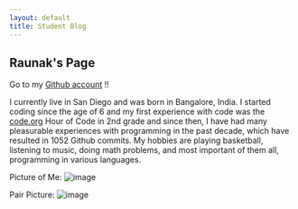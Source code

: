 ```yaml
---
layout: default
title: Student Blog
---
```


## Raunak's Page

Go to my [Github account](https://github.com/raunak2007) !!

I currently live in San Diego and was born in Bangalore, India. I started coding since the age of 6 and my first experience with code was the [code.org](code.org) Hour of Code in 2nd grade and since then, I have had many pleasurable experiences with programming in the past decade, which have resulted in 1052 Github commits. My hobbies are playing basketball, listening to music, doing math problems, and most important of them all, programming in various languages.

Picture of Me:
![image](https://github.com/raunak2007/csa-pages/assets/41299387/65d35b24-2dd7-42e1-808d-9a342e7c6613)

Pair Picture:
![image](https://github.com/raunak2007/csa-pages/assets/41299387/ddc84408-6a1c-4840-a9f3-d78cdad01565)

